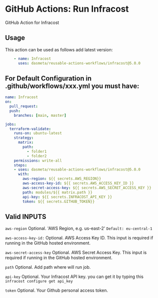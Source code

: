 # GitHub Actions: Run Infracost
GitHub Action for Infracost

## Usage

This action can be used as follows add latest version:

```yaml
    - name: Infracost
      uses: dasmeta/reusable-actions-workflows/infracost@5.0.0
```

## For Default Configuration in .github/workflows/xxx.yml you must have:
```yaml
name: Infracost
on:
  pull_request:
  push:
    branches: [main, master]

jobs:
  terraform-validate:
    runs-on: ubuntu-latest
    strategy:
      matrix:
        path:
          - folder1
          - folder2
    permissions: write-all
    steps:
    - uses: dasmeta/reusable-actions-workflows/infracost@5.0.0
      with:
        aws-region: ${{ secrets.AWS_REGION}}
        aws-access-key-id: ${{ secrets.AWS_ACCESS_KEY_ID }}
        aws-secret-access-key: ${{ secrets.AWS_SECRET_ACCESS_KEY }}
        path: modules/${{ matrix.path }}
        api-key: ${{ secrets.INFRACOST_API_KEY }}
        token: ${{ secrets.GITHUB_TOKEN}}

```

## Valid INPUTS


`aws-region`
Optional. 'AWS Region, e.g. us-east-2'
`Default: eu-central-1`

`aws-access-key-id:` 
Optional. AWS Access Key ID. This input is required if running in the GitHub hosted environment.

`aws-secret-access-key`
Optional. AWS Secret Access Key. This input is required if running in the GitHub hosted environment.

`path`
Optional. Add path where will run job.

`api-key`
Optional. Your Infracost API key. you can get it by typing this `infracost configure get api_key`

`token`
Optional. Your Github personal access token.
